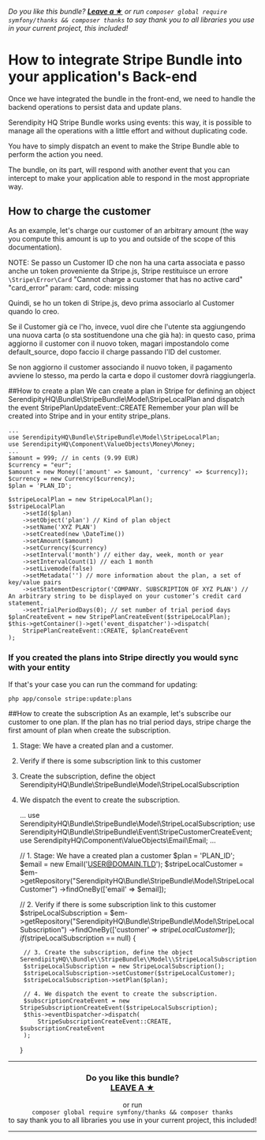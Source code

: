 *Do you like this bundle? [**Leave a &#9733;**](#js-repo-pjax-container) or run `composer global require symfony/thanks && composer thanks` to say thank you to all libraries you use in your current project, this included!*

How to integrate Stripe Bundle into your application's Back-end
================================================================

Once we have integrated the bundle in the front-end, we need to handle the backend operations to persist data and update plans.

Serendipity HQ Stripe Bundle works using events: this way, it is possible to manage all the operations with a little effort and without duplicating code.

You have to simply dispatch an event to make the Stripe Bundle able to perform the action you need.

The bundle, on its part, will respond with another event that you can intercept to make your application able to respond in the most appropriate way.

How to charge the customer
--------------------------

As an example, let's charge our customer of an arbitrary amount (the way you compute this amount is up to you and outside of the scope of this documentation).

NOTE: Se passo un Customer ID che non ha una carta associata e passo anche un token proveniente da Stripe.js, Stripe restituisce un errore `\Stripe\Error\Card` "Cannot charge a customer that has no active card" "card_error" param: card, code: missing

Quindi, se ho un token di Stripe.js, devo prima associarlo al Customer quando lo creo.

Se il Customer già ce l'ho, invece, vuol dire che l'utente sta aggiungendo una nuova carta (o sta sostituendone una che già ha): in questo caso, prima aggiorno il customer con il nuovo token, magari impostandolo come default_source, dopo faccio il charge passando l'ID del customer.

Se non aggiorno il customer associando il nuovo token, il pagamento avviene lo stesso, ma perdo la carta e dopo il customer dovrà riaggiungerla.

##How to create a plan
We can create a plan in Stripe for defining an object SerendipityHQ\Bundle\StripeBundle\Model\StripeLocalPlan and dispatch the event StripePlanUpdateEvent::CREATE
Remember your plan will be created into Stripe and in your entity stripe_plans.

    ...
    use SerendipityHQ\Bundle\StripeBundle\Model\StripeLocalPlan;
    use SerendipityHQ\Component\ValueObjects\Money\Money;
    ...
    $amount = 999; // in cents (9.99 EUR)
    $currency = "eur";
    $amount = new Money(['amount' => $amount, 'currency' => $currency]);
    $currency = new Currency($currency);
    $plan = 'PLAN_ID';

    $stripeLocalPlan = new StripeLocalPlan();
    $stripeLocalPlan
        ->setId($plan)
        ->setObject('plan') // Kind of plan object
        ->setName('XYZ PLAN')
        ->setCreated(new \DateTime())
        ->setAmount($amount)
        ->setCurrency($currency)
        ->setInterval('month') // either day, week, month or year
        ->setIntervalCount(1) // each 1 month
        ->setLivemode(false)
        ->setMetadata('') // more information about the plan, a set of key/value pairs
        ->setStatementDescriptor('COMPANY. SUBSCRIPTION OF XYZ PLAN') // An arbitrary string to be displayed on your customer’s credit card statement.
        ->setTrialPeriodDays(0); // set number of trial period days
    $planCreateEvent = new StripePlanCreateEvent($stripeLocalPlan);
    $this->getContainer()->get('event_dispatcher')->dispatch(
        StripePlanCreateEvent::CREATE, $planCreateEvent
    );

### If you created the plans into Stripe directly you would sync with your entity
If that's your case you can run the command for updating:

    php app/console stripe:update:plans

##How to create the subscription
As an example, let's subscribe our customer to one plan. If the plan has no trial period days, stripe charge the first amount of plan when create the subscription.

1. Stage: We have a created plan and a customer.
2. Verify if there is some subscription link to this customer
3. Create the subscription, define the object SerendipityHQ\\Bundle\\StripeBundle\\Model\\StripeLocalSubscription
4. We dispatch the event to create the subscription.


    ...
    use SerendipityHQ\Bundle\StripeBundle\Model\StripeLocalSubscription;
    use SerendipityHQ\Bundle\StripeBundle\Event\StripeCustomerCreateEvent;
    use SerendipityHQ\Component\ValueObjects\Email\Email;
    ...

    // 1. Stage: We have a created plan a customer
    $plan = 'PLAN_ID';
    $email = new Email('USER@DOMAIN.TLD');
    $stripeLocalCustomer = $em->getRepository("SerendipityHQ\\Bundle\\StripeBundle\\Model\\StripeLocalCustomer")
        ->findOneBy(['email' => $email]);

    // 2. Verify if there is some subscription link to this customer
    $stripeLocalSubscription = $em->getRepository("SerendipityHQ\\Bundle\\StripeBundle\\Model\\StripeLocalSubscription")
        ->findOneBy(['customer' => $stripeLocalCustomer]);
    if ($stripeLocalSubscription == null) {

        // 3. Create the subscription, define the object SerendipityHQ\\Bundle\\StripeBundle\\Model\\StripeLocalSubscription
        $stripeLocalSubscription = new StripeLocalSubscription();
        $stripeLocalSubscription->setCustomer($stripeLocalCustomer);
        $stripeLocalSubscription->setPlan($plan);

        // 4. We dispatch the event to create the subscription.
        $subscriptionCreateEvent = new StripeSubscriptionCreateEvent($stripeLocalSubscription);
        $this->eventDispatcher->dispatch(
            StripeSubscriptionCreateEvent::CREATE, $subscriptionCreateEvent
        );
    }

<hr />
<h3 align="center">
    <b>Do you like this bundle?</b><br />
    <b><a href="#js-repo-pjax-container">LEAVE A &#9733;</a></b>
</h3>
<p align="center">
    or run<br />
    <code>composer global require symfony/thanks && composer thanks</code><br />
    to say thank you to all libraries you use in your current project, this included!
</p>
<hr />
